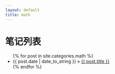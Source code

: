 ```yaml
---
layout: default
title: math
---
```


<div id="home">
    <h1>笔记列表</h1>
    <ul class="posts">
        {% for post in site.categories.math %}
        <li><span>{{ post.date | date_to_string }}</span> &raquo; <a href="{{ post.url }}">{{ post.title }}</a></li>
        {% endfor %}
    </ul>
</div>
